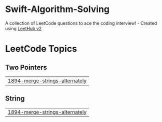 # Swift-Algorithm-Solving
A collection of LeetCode questions to ace the coding interview! - Created using [LeetHub v2](https://github.com/arunbhardwaj/LeetHub-2.0)

<!---LeetCode Topics Start-->
# LeetCode Topics
## Two Pointers
|  |
| ------- |
| [1894-merge-strings-alternately](https://github.com/5giran/Python-Swift-Algorithm-Solving/tree/master/1894-merge-strings-alternately) |
## String
|  |
| ------- |
| [1894-merge-strings-alternately](https://github.com/5giran/Python-Swift-Algorithm-Solving/tree/master/1894-merge-strings-alternately) |
<!---LeetCode Topics End-->
